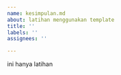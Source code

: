 ```yaml
---
name: kesimpulan.md
about: latihan menggunakan template
title: ''
labels: ''
assignees: ''

---
```


ini hanya latihan
